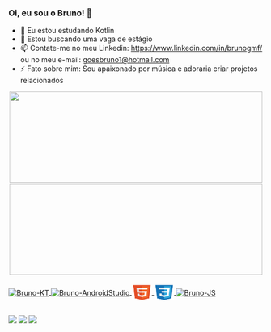 ### Oi, eu sou o Bruno! 👋

- 🌱 Eu estou estudando Kotlin
- 👯 Estou buscando uma vaga de estágio
- 📫 Contate-me no meu Linkedin: https://www.linkedin.com/in/brunogmf/ ou no meu e-mail: goesbruno1@hotmail.com
- ⚡ Fato sobre mim: Sou apaixonado por música e adoraria criar projetos relacionados

<div align="center">
  <a href="https://github.com/Goesbruno">
  <img height="180em" width="500em" src="https://github-readme-stats.vercel.app/api?username=Goesbruno&show_icons=true&theme=dark&include_all_commits=true&count_private=true"/>
  <img height="180em" width="500em src="https://github-readme-stats.vercel.app/api/top-langs/?username=Goesbruno&layout=compact&langs_count=7&theme=dark"/>
</div>

  
<div style="display: inline_block"><br>
  <img align="center" alt="Bruno-KT" height="30" width="40" src="https://cdn.jsdelivr.net/gh/devicons/devicon/icons/kotlin/kotlin-original.svg">
  <img align="center" alt="Bruno-AndroidStudio" height="30" width="40" src="https://cdn.jsdelivr.net/gh/devicons/devicon/icons/androidstudio/androidstudio-original.svg">
  <img align="center" alt="Bruno-HTML" height="30" width="40" src="https://raw.githubusercontent.com/devicons/devicon/master/icons/html5/html5-original.svg">
  <img align="center" alt="Bruno-CSS" height="30" width="40" src="https://raw.githubusercontent.com/devicons/devicon/master/icons/css3/css3-original.svg">
  <img align="center" alt="Bruno-JS" height="30" width="40" src="https://cdn.jsdelivr.net/gh/devicons/devicon/icons/javascript/javascript-original.svg">

</div>
  
  ##
 
<div> 
  <a href="https://www.linkedin.com/in/brunogmf/" target="_blank"><img src="https://img.shields.io/badge/-LinkedIn-%230077B5?style=for-the-badge&logo=linkedin&logoColor=white" target="_blank"></a> 
  <a href="https://instagram.com/unknowbruno" target="_blank"><img src="https://img.shields.io/badge/-Instagram-%23E4405F?style=for-the-badge&logo=instagram&logoColor=white" target="_blank"></a>
 <a href="https://discordapp.com/users/DirtyDan#5986" target="_blank"><img src="https://img.shields.io/badge/Discord-7289DA?style=for-the-badge&logo=discord&logoColor=white" target="_blank"></a> 
  
 
 
</div>
